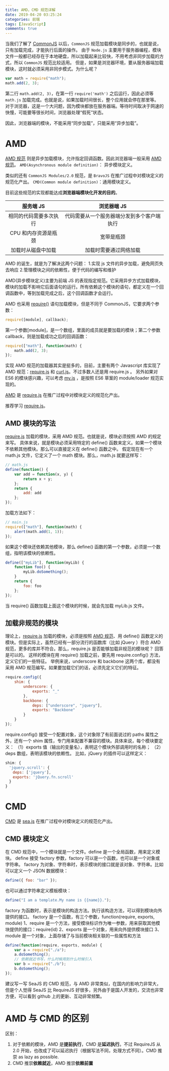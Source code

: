 ```yaml
---
title: AMD，CMD 规范详解
date: 2019-04-20 03:25:24
categories: 前端
tags: [JavaScript]
comments: true
---
```


当我们了解了 [CommonJS](https://neveryu.github.io/2017/03/07/commonjs/) 以后，`CommonJS` 规范加载模块是同步的，也就是说，只有加载完成，才能执行后面的操作。
由于 `Node.js` 主要用于服务器编程，模块文件一般都已经存在于本地硬盘，所以加载起来比较快，不用考虑非同步加载的方式，所以 `CommonJS` 规范比较适用。
但是，如果是浏览器环境，要从服务器端加载模块，这时就必须采用非同步模式。为什么呢？

<!-- more -->

```javascript
var math = require("math");
math.add(2, 3);
```

第二行 `math.add(2, 3)`，在第一行 `require('math')` 之后运行，因此必须等 `math.js` 加载完成。也就是说，如果加载时间很长，整个应用就会停在那里等。
对于浏览器，这是一个大问题，因为模块都放在服务器端。等待时间取决于网速的快慢，可能要等很长时间，浏览器处理“假死”状态。

因此，浏览器端的模块，不能采用“同步加载”，只能采用“异步加载”。

# AMD

[AMD 规范](https://github.com/amdjs/amdjs-api/blob/master/AMD.md) 则是异步加载模块，允许指定回调函数。因此浏览器端一般采用 [AMD 规范](https://github.com/amdjs/amdjs-api/blob/master/AMD.md)。
`AMD(Asynchronous module definition)`： <span id="inline-green">异步模块定义。</span>

类似的还有 `CommonJS Modules/2.0` 规范，是 `BravoJS` 在推广过程中对模块定义的规范化产出。
`CMD(Common module definition)`：<span id="inline-blue">通用模块定义。</span>

目前这些规范的实现都能达成**浏览器端模块化开发的目的**。

|       服务端 JS        |                浏览器端 JS                 |
| :--------------------: | :----------------------------------------: |
| 相同的代码需要多次执行 | 代码需要从一个服务器端分发到多个客户端执行 |
|  CPU 和内存资源是瓶颈  |                 宽带是瓶颈                 |
|   加载时从磁盘中加载   |           加载时需要通过网络加载           |

AMD 的诞生，就是为了解决这两个问题： 1.实现 js 文件的异步加载，避免网页失去响应 2.管理模块之间的依赖性，便于代码的编写和维护

AMD(异步模块定义)主要为前端 JS 的表现指定规范。它采用异步方式加载模块，模块的加载不影响它后面语句的运行。所有依赖这个模块的语句，都定义在一个回调函数中，等到加载完成之后，这个回调函数才会运行。

AMD 也采用 [require()](https://github.com/amdjs/amdjs-api/wiki/require) 语句加载模块，但是不同于 CommonJS，它要求两个参数：

```javascript
require([module], callback);
```

第一个参数[module]，是一个数组，里面的成员就是要加载的模块；第二个参数 callback，则是加载成功之后的回调函数：

```javascript
require(["math"], function(math) {
    math.add(2, 3);
});
```

实现 AMD 规范的加载器其实是挺多的，目前，主要有两个 Javascript 库实现了 AMD 规范：[require.js](https://github.com/requirejs/requirejs) 和 [curl.js](https://github.com/cujojs/curl)。不过多数人还是用 require.js 。
另外如果对 ES6 的模块感兴趣，可以考虑 [my.js](http://github.com/hax/my.js) ，是按照 ES6 草案的 module/loader 规范实现的。

[AMD](https://github.com/amdjs/amdjs-api/wiki/AMD) 是 [require.js](https://github.com/requirejs/requirejs) 在推广过程中对模块定义的规范化产出。

推荐学习 [require.js](http://requirejs.org/)。

## AMD 模块的写法

[require.js](https://github.com/requirejs/requirejs) 加载的模块，采用 AMD 规范。也就是说，模块必须按照 AMD 的规定来写。
具体来说，就是模块必须采用特定的 define() 函数来定义。如果一个模块不依赖其他模块。那么可以直接定义在 define() 函数之中。
假定现在有一个 math.js 文件，它定义了一个 math 模块。那么，math.js 就要这样写：

```javascript
// math.js
define(function() {
    var add = function(x, y) {
        return x + y;
    };
    return {
        add: add
    };
});
```

加载方法如下：

```javascript
// main.js
require(["math"], function(math) {
    alert(math.add(1, 1));
});
```

如果这个模块还依赖其他模块，那么 define() 函数的第一个参数，必须是一个数组，指明该模块的依赖性。

```javascript
define(["myLib"], function(myLib) {
    function foo() {
        myLib.doSomething();
    }
    return {
        foo: foo
    };
});
```

当 require() 函数加载上面这个模块的时候，就会先加载 myLib.js 文件。

## 加载非规范的模块

理论上，[require.js](https://github.com/requirejs/requirejs) 加载的模块，必须是按照 [AMD 规范](https://github.com/amdjs/amdjs-api/blob/master/AMD.md)、用 define() 函数定义的模块。但是实际上，虽然已经有一部分流行的函数库（比如 jQuery ）符合 AMD 规范，更多的库并不符合。那么，require.js 是否能够加载非规范的模块呢？
回答是可以的。
这样的模块在用 require() 加载之前，要先用 require.config() 方法，定义它们的一些特征。
举例来说，underscore 和 backbone 这两个库，都没有采用 AMD 规范编写。如果要加载它们的话，必须先定义它们的特征。

```javascript
require.config({
    shim: {
        underscore: {
            exports: "_"
        },
        backbone: {
            deps: ["underscore", "jquery"],
            exports: "Backbone"
        }
    }
});
```

require.config() 接受一个配置对象，这个对象除了有前面说过的 paths 属性之外，还有一个 shim 属性，专门用来配置不兼容的模块。具体来说，每个模块要定义：
（1）exports 值（输出的变量名），表明这个模块外部调用时的名称；
（2）deps 数组，表明该模块的依赖性。
比如，jQuery 的插件可以这样定义：

```javascript
shim: {
　'jquery.scroll': {
　　deps: ['jquery'],
　　exports: 'jQuery.fn.scroll'
　}
}
```

# CMD

[CMD](https://github.com/seajs/seajs/issues/277) 是 [sea.js](https://github.com/seajs/seajs) 在推广过程中对模块定义的规范化产出。

## CMD 模块定义

在 CMD 规范中，一个模块就是一个文件。define 是一个全局函数，用来定义模块。
define 接受 factory 参数，factory 可以是一个函数，也可以是一个对象或字符串。
factory 为对象、字符串时，表示模块的接口就是该对象、字符串。比如可以定义一个 JSON 数据模块：

```javascript
define({ foo: "bar" });
```

也可以通过字符串定义模板模块：

```javascript
define("I am a template.My name is {{name}}.");
```

factory 为函数时，表示是模块的构造方法。执行该构造方法，可以得到模块向外提供的接口。
factory 是一个函数，有三个参数，function(require, exports, module)
1、require 是一个方法，接受模块标识作为唯一参数，用来获取其他模块提供的接口：require(id)
2、exports 是一个对象，用来向外提供模块接口
3、module 是一个对象，上面存储了与当前模块相关联的一些属性和方法

```javascript
define(function(require, exports, module) {
    var a = require("./a");
    a.doSomething();
    // 依赖就近书写，什么时候用到什么时候引入
    var b = require("./b");
    b.doSomething();
});
```

建议写一写 SeaJS 的 CMD 规范，与 AMD 非常类似，在国内的影响力非常大，但是个人觉得 SeaJS 比 RequireJS 好很多，另外由于是国人开发的，交流也非常方便，可以看到 github 上的更新、互动非常频繁。

# AMD 与 CMD 的区别

区别：

1. 对于依赖的模块，AMD 是**提前执行**，CMD 是**延迟执行**。不过 RequireJS 从 2.0 开始，也改成了可以延迟执行（根据写法不同，处理方式不同）。CMD 推崇 as lazy as possible.
2. CMD 推崇**依赖就近**，AMD 推崇**依赖前置**
